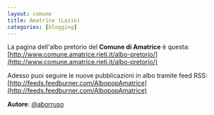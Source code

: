 ```yaml
---
layout: comune
title: Amatrice (Lazio)
categories: [blogging]
---
```


La pagina dell'albo pretorio del **Comune di Amatrice** è questa: [http://www.comune.amatrice.rieti.it/albo-pretorio/](http://www.comune.amatrice.rieti.it/albo-pretorio/)

Adesso puoi seguire le nuove pubblicazioni in albo tramite feed RSS: [http://feeds.feedburner.com/AlbopopAmatrice](http://feeds.feedburner.com/AlbopopAmatrice)


**Autore**: [@aborruso](https://twitter.com/aborruso)
